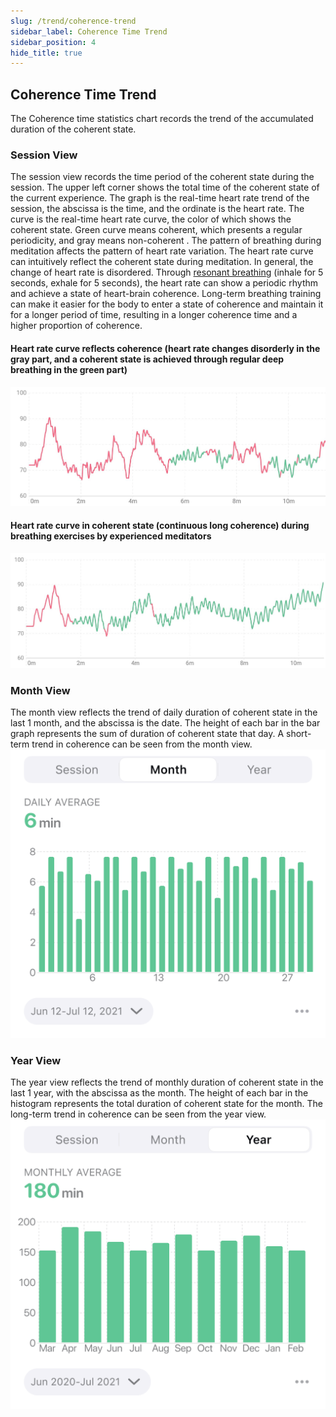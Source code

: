 ```yaml
---
slug: /trend/coherence-trend
sidebar_label: Coherence Time Trend
sidebar_position: 4
hide_title: true
---
```

## Coherence Time Trend

The Coherence time statistics chart records the trend of the accumulated duration of the coherent state.

### Session View

The session view records the time period of the coherent state during the session. The upper left corner shows the total time of the coherent state of the current experience. The graph is the real-time heart rate trend of the session, the abscissa is the time, and the ordinate is the heart rate. The curve is the real-time heart rate curve, the color of which shows the coherent state. Green curve means coherent, which presents a regular periodicity, and gray means non-coherent .
The pattern of breathing during meditation affects the pattern of heart rate variation. The heart rate curve can intuitively reflect the coherent state during meditation. In general, the change of heart rate is disordered. Through [resonant breathing](/Glossary/What-is-Resonant-Breathing) (inhale for 5 seconds, exhale for 5 seconds), the heart rate can show a periodic rhythm and achieve a state of heart-brain coherence. Long-term breathing training can make it easier for the body to enter a state of coherence and maintain it for a longer period of time, resulting in a longer coherence time and a higher proportion of coherence.

#### Heart rate curve reflects coherence (heart rate changes disorderly in the gray part, and a coherent state is achieved through regular deep breathing in the green part)
![graph](ImagesL/20230201-154211.jpg)

#### Heart rate curve in coherent state (continuous long coherence) during breathing exercises by experienced meditators
![graph](ImagesL/20230201-154247.jpg)

### Month View

The month view reflects the trend of daily duration of coherent state in the last 1 month, and the abscissa is the date. The height of each bar in the bar graph represents the sum of duration of coherent state that day. A short-term trend in coherence can be seen from the month view.
![graph)](ImagesL/Coherence-Time-m.png)

### Year View
The year view reflects the trend of monthly duration of coherent state in the last 1 year, with the abscissa as the month. The height of each bar in the histogram represents the total duration of coherent state for the month. The long-term trend in coherence can be seen from the year view.
![graph)](ImagesL/Coherence-Time-y.png)